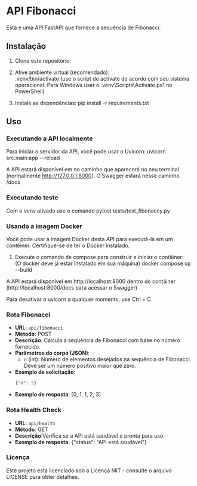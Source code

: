 # API Fibonacci

Esta é uma API FastAPI que fornece a sequência de Fibonacci.

## Instalação

1. Clone este repositório:

2. Ative ambiente virtual (recomendado):  
.venv/bin/activate 
(use o script de activate de acordo com seu sistema operacional. Para Windows usar o .venv\Scripts\Activate.ps1 no PowerShell)


3. Instale as dependências:
pip install -r requirements.txt


## Uso

### Executando a API localmente

Para iniciar o servidor da API, você pode usar o Uvicorn:
uvicorn src.main:app --reload



A API estará disponível em no caminho que aparecerá no seu terminal (normalmente http://127.0.0.1:8000).
O Swagger estará nesse caminho /docs

### Executando teste
Com o venv ativado use o comando
pytest tests/test_fibonaccy.py

### Usando a imagem Docker
Você pode usar a imagem Docker desta API para executá-la em um contêiner. Certifique-se de ter o Docker instalado.
1) Execute o comando de compose para construir e iniciar o contâiner:  
(O docker deve já estar instalado em sua máquina)
docker compose up --build

A API estará disponível em http://localhost:8000 dentro do contâiner (http://localhost:8000/docs para acessar o Swagger)

Para desativar o uvicorn a qualquer momento, use Ctrl + C
### Rota Fibonacci

- **URL**: `api/fibonacci`
- **Método**: POST
- **Descrição**: Calcula a sequência de Fibonacci com base no número fornecido.
- **Parâmetros do corpo (JSON)**:
  - `n` (int): Número de elementos desejados na sequência de Fibonacci. Deve ser um número positivo maior que zero.
- **Exemplo de solicitação**:
  ```json
  {"n": 5}
- **Exemplo de resposta**:
[0, 1, 1, 2, 3]



### Rota Health Check
- **URL**: `api/health`
- **Método**: GET
- **Descrição**:Verifica se a API está saudável e pronta para uso.
- **Exemplo de resposta**:
{"status": "API está saudável"}


### Licença
Este projeto está licenciado sob a Licença MIT - consulte o arquivo LICENSE para obter detalhes.